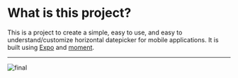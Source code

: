 # What is this project?

This is a project to create a simple, easy to use, and easy to understand/customize horizontal datepicker for mobile applications. It is built using [Expo](https://expo.dev/) and [moment](https://momentjs.com/).

____

![final](https://user-images.githubusercontent.com/22290070/229319575-8f2329c9-5261-4e69-9c5d-470892e66080.png)
